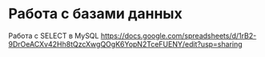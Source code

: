 # Работа с базами данных
Работа с SELECT в MySQL https://docs.google.com/spreadsheets/d/1rB2-9DrOeACXv42Hh8tQzcXwgQOgK6YopN2TceFUENY/edit?usp=sharing
